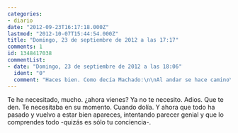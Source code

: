 ```yaml
---
categories:
- diario
date: "2012-09-23T16:17:18.000Z"
lastmod: "2012-10-07T15:44:54.000Z"
title: "Domingo, 23 de septiembre de 2012 a las 17:17"
comments: 1
id: 1348417038
commentList:
- date: "Domingo, 23 de septiembre de 2012 a las 18:06"
  ident: "0"
  comment: "Haces bien. Como decía Machado:\n\nAl andar se hace camino\ny al volver la vista atrás\nse ve la senda que nunca\nse ha de volver a pisar."
---
```


Te he necesitado, mucho. ¿ahora vienes? Ya no te necesito. Adios. Que te den. Te necesitaba en su momento. Cuando dolía. Y ahora que todo ha pasado y vuelvo a estar bien apareces, intentando parecer genial y que lo comprendes todo -quizás es sólo tu conciencia-.